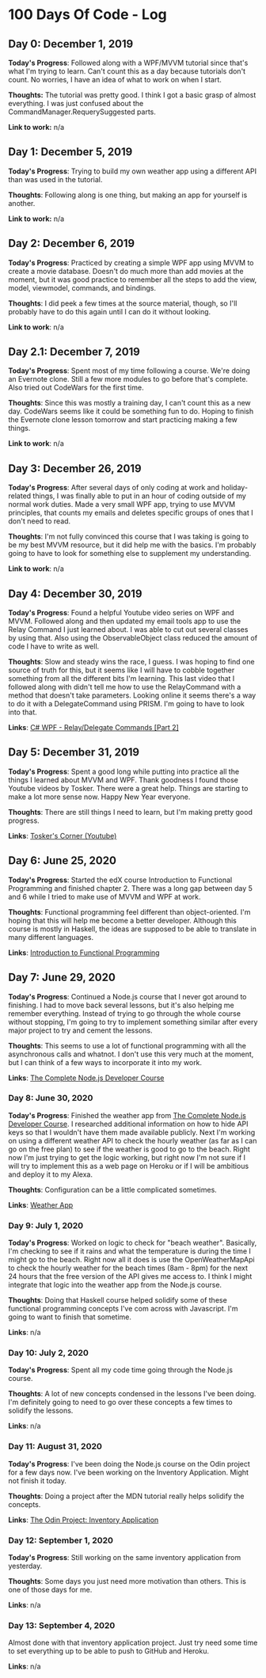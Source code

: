 # 100 Days Of Code - Log

## Day 0: December 1, 2019

**Today's Progress**: Followed along with a WPF/MVVM tutorial since that's what I'm trying to learn. Can't count this as a day because tutorials don't count. No worries, I have an idea of what to work on when I start.

**Thoughts:** The tutorial was pretty good. I think I got a basic grasp of almost everything. I was just confused about the CommandManager.RequerySuggested parts.

**Link to work:** n/a

## Day 1: December 5, 2019

**Today's Progress**: Trying to build my own weather app using a different API than was used in the tutorial.

**Thoughts**: Following along is one thing, but making an app for yourself is another.

**Link to work:** n/a

## Day 2: December 6, 2019

**Today's Progress**: Practiced by creating a simple WPF app using MVVM to create a movie database. Doesn't do much more than add movies at the moment, but it was good practice to remember all the steps to add the view, model, viewmodel, commands, and bindings.

**Thoughts**: I did peek a few times at the source material, though, so I'll probably have to do this again until I can do it without looking.

**Link to work**: n/a

## Day 2.1: December 7, 2019

**Today's Progress**: Spent most of my time following a course. We're doing an Evernote clone. Still a few more modules to go before that's complete. Also tried out CodeWars for the first time.

**Thoughts**: Since this was mostly a training day, I can't count this as a new day. CodeWars seems like it could be something fun to do. Hoping to finish the Evernote clone lesson tomorrow and start practicing making a few things.

**Link to work**: n/a

## Day 3: December 26, 2019

**Today's Progress**: After several days of only coding at work and holiday-related things, I was finally able to put in an hour of coding outside of my normal work duties. Made a very small WPF app, trying to use MVVM principles, that counts my emails and deletes specific groups of ones that I don't need to read.

**Thoughts**: I'm not fully convinced this course that I was taking is going to be my best MVVM resource, but it did help me with the basics. I'm probably going to have to look for something else to supplement my understanding.

**Link to work**: n/a

## Day 4: December 30, 2019

**Today's Progress**: Found a helpful Youtube video series on WPF and MVVM. Followed along and then updated my email tools app to use the Relay Command I just learned about. I was able to cut out several classes by using that. Also using the ObservableObject class reduced the amount of code I have to write as well.

**Thoughts**: Slow and steady wins the race, I guess. I was hoping to find one source of truth for this, but it seems like I will have to cobble together something from all the different bits I'm learning. This last video that I followed along with didn't tell me how to use the RelayCommand with a method that doesn't take parameters. Looking online it seems there's a way to do it with a DelegateCommand using PRISM. I'm going to have to look into that.

**Links**: [C# WPF - Relay/Delegate Commands [Part 2]](https://youtu.be/8WfD2cFRymM)

## Day 5: December 31, 2019

**Today's Progress**: Spent a good long while putting into practice all the things I learned about MVVM and WPF. Thank goodness I found those Youtube videos by Tosker. There were a great help. Things are starting to make a lot more sense now. Happy New Year everyone.

**Thoughts**: There are still things I need to learn, but I'm making pretty good progress.

**Links**: [Tosker's Corner (Youtube)](https://www.youtube.com/channel/UCXZWxO7EUC0ZSoeZIR2V9UQ/videos)

## Day 6: June 25, 2020

**Today's Progress**: Started the edX course Introduction to Functional Programming and finished chapter 2. There was a long gap between day 5 and 6 while I tried to make use of MVVM and WPF at work.

**Thoughts**: Functional programming feel different than object-oriented. I'm hoping that this will help me become a better developer. Although this course is mostly in Haskell, the ideas are supposed to be able to translate in many different languages.

**Links**: [Introduction to Functional Programming](https://courses.edx.org/courses/course-v1:DelftX+FP101x+3T2015/course/)

## Day 7: June 29, 2020

**Today's Progress**: Continued a Node.js course that I never got around to finishing. I had to move back several lessons, but it's also helping me remember everything. Instead of trying to go through the whole course without stopping, I'm going to try to implement something similar after every major project to try and cement the lessons.

**Thoughts**: This seems to use a lot of functional programming with all the asynchronous calls and whatnot. I don't use this very much at the moment, but I can think of a few ways to incorporate it into my work.

**Links**: [The Complete Node.js Developer Course](https://www.udemy.com/course/the-complete-nodejs-developer-course-2/)

### Day 8: June 30, 2020

**Today's Progress**: Finished the weather app from [The Complete Node.js Developer Course](https://www.udemy.com/course/the-complete-nodejs-developer-course-2/). I researched additional information on how to hide API keys so that I wouldn't have them made available publicly. Next I'm working on using a different weather API to check the hourly weather (as far as I can go on the free plan) to see if the weather is good to go to the beach. Right now I'm just trying to get the logic working, but right now I'm not sure if I will try to implement this as a web page on Heroku or if I will be ambitious and deploy it to my Alexa.

**Thoughts**: Configuration can be a little complicated sometimes.

**Links**: [Weather App](https://kfp-weather-application.herokuapp.com/)

### Day 9: July 1, 2020

**Today's Progress**: Worked on logic to check for "beach weather". Basically, I'm checking to see if it rains and what the temperature is during the time I might go to the beach. Right now all it does is use the OpenWeatherMapApi to check the hourly weather for the beach times (8am - 8pm) for the next 24 hours that the free version of the API gives me access to. I think I might integrate that logic into the weather app from the Node.js course.

**Thoughts**: Doing that Haskell course helped solidify some of these functional programming concepts I've com across with Javascript. I'm going to want to finish that sometime.

**Links**: n/a

### Day 10: July 2, 2020

**Today's Progress**: Spent all my code time going through the Node.js course.

**Thoughts**: A lot of new concepts condensed in the lessons I've been doing. I'm definitely going to need to go over these concepts a few times to solidify the lessons.

**Links**: n/a

### Day 11: August 31, 2020

**Today's Progress**: I've been doing the Node.js course on the Odin project for a few days now. I've been working on the Inventory Application. Might not finish it today.

**Thoughts**: Doing a project after the MDN tutorial really helps solidify the concepts.

**Links**: [The Odin Project: Inventory Application](https://www.theodinproject.com/courses/nodejs/lessons/inventory-application)

### Day 12: September 1, 2020

**Today's Progress**: Still working on the same inventory application from yesterday.

**Thoughts**: Some days you just need more motivation than others. This is one of those days for me.

**Links**: n/a

### Day 13: September 4, 2020

Almost done with that inventory application project. Just try need some time to set everything up to be able to push to GitHub and Heroku.

**Links**: n/a

<!--

### Day 1: June 27, Monday

**Today's Progress**: I've gone through many exercises on FreeCodeCamp.

**Thoughts** I've recently started coding, and it's a great feeling when I finally solve an algorithm challenge after a lot of attempts and hours spent.

**Link(s) to work**
1. [Find the Longest Word in a String](https://www.freecodecamp.com/challenges/find-the-longest-word-in-a-string)
2. [Title Case a Sentence](https://www.freecodecamp.com/challenges/title-case-a-sentence)
-->
